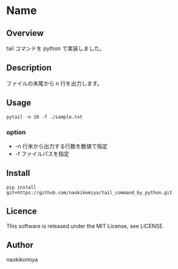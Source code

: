 # Name

## Overview

tail コマンドを python で実装しました。

## Description

ファイルの末尾から n 行を出力します。

## Usage

`pytail -n 10 -f ./sample.txt`

### option

- -n 行末から出力する行数を数値で指定
- -f ファイルパスを指定

## Install

`pip install git+https://github.com/naokikomiya/tail_command_by_python.git`

## Licence

This software is released under the MIT License, see LICENSE.

## Author

naokikomiya
